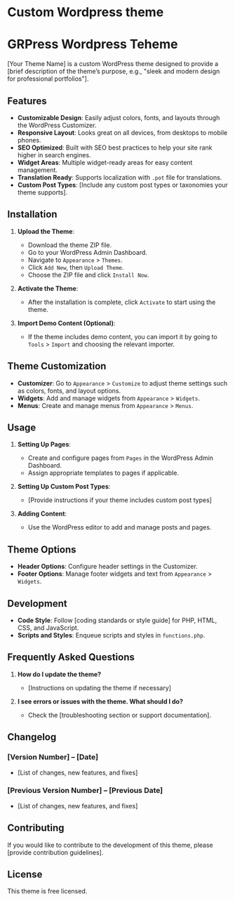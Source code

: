 # Custom Wordpress theme

# GRPress Wordpress Teheme

[Your Theme Name] is a custom WordPress theme designed to provide a [brief description of the theme’s purpose, e.g., "sleek and modern design for professional portfolios"].

## Features

- **Customizable Design**: Easily adjust colors, fonts, and layouts through the WordPress Customizer.
- **Responsive Layout**: Looks great on all devices, from desktops to mobile phones.
- **SEO Optimized**: Built with SEO best practices to help your site rank higher in search engines.
- **Widget Areas**: Multiple widget-ready areas for easy content management.
- **Translation Ready**: Supports localization with `.pot` file for translations.
- **Custom Post Types**: [Include any custom post types or taxonomies your theme supports].

## Installation

1. **Upload the Theme**:

   - Download the theme ZIP file.
   - Go to your WordPress Admin Dashboard.
   - Navigate to `Appearance` > `Themes`.
   - Click `Add New`, then `Upload Theme`.
   - Choose the ZIP file and click `Install Now`.

2. **Activate the Theme**:

   - After the installation is complete, click `Activate` to start using the theme.

3. **Import Demo Content (Optional)**:
   - If the theme includes demo content, you can import it by going to `Tools` > `Import` and choosing the relevant importer.

## Theme Customization

- **Customizer**: Go to `Appearance` > `Customize` to adjust theme settings such as colors, fonts, and layout options.
- **Widgets**: Add and manage widgets from `Appearance` > `Widgets`.
- **Menus**: Create and manage menus from `Appearance` > `Menus`.

## Usage

1. **Setting Up Pages**:

   - Create and configure pages from `Pages` in the WordPress Admin Dashboard.
   - Assign appropriate templates to pages if applicable.

2. **Setting Up Custom Post Types**:

   - [Provide instructions if your theme includes custom post types]

3. **Adding Content**:
   - Use the WordPress editor to add and manage posts and pages.

## Theme Options

- **Header Options**: Configure header settings in the Customizer.
- **Footer Options**: Manage footer widgets and text from `Appearance` > `Widgets`.

## Development

- **Code Style**: Follow [coding standards or style guide] for PHP, HTML, CSS, and JavaScript.
- **Scripts and Styles**: Enqueue scripts and styles in `functions.php`.

## Frequently Asked Questions

1. **How do I update the theme?**

   - [Instructions on updating the theme if necessary]

2. **I see errors or issues with the theme. What should I do?**
   - Check the [troubleshooting section or support documentation].

## Changelog

### [Version Number] – [Date]

- [List of changes, new features, and fixes]

### [Previous Version Number] – [Previous Date]

- [List of changes, new features, and fixes]

## Contributing

If you would like to contribute to the development of this theme, please [provide contribution guidelines].

## License

This theme is free licensed.
